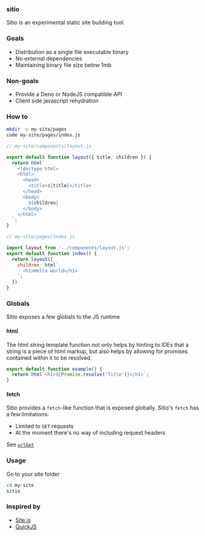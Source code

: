 ### sitio

Sitio is an experimental static site building tool.

### Goals

- Distribution as a single file executable binary
- No external dependencies
- Maintaining binary file size below 1mb

### Non-goals
- Provide a Deno or NodeJS compatible API
- Client side javascript rehydration

### How to

```sh
mkdir -p my-site/pages
code my-site/pages/index.js
```

```js
// my-site/components/layout.js

export default function layout({ title, children }) {
  return html`
    <!doctype html>
    <html>
      <head>
        <title>${title}</title>
      </head>
      <body>
        ${children}
      </body>
    </html>
  `;
}
```

```js
// my-site/pages/index.js

import layout from '../components/layout.js';
export default function index() {
  return layout({
    children: html`
      <h1>Hello world</h1>
    `;
  })
}
```

### Globals

Sitio exposes a few globals to the JS runtime

#### html

The html string template function not only helps by hinting to
IDEs that a string is a piece of html markup, but also helps
by allowing for promises contained within it to be resolved.

```js
export default function example() {
  return html`<h1>${Promise.resolve('Title')}</h1>`;
}
```

#### fetch

Sitio provides a `fetch`-like function that is exposed globally.
Sitio's `fetch` has a few limitations:

- Limited to `GET` requests
- At the moment there's no way of including request headers

See [`urlGet`](https://bellard.org/quickjs/quickjs.html#Global-objects)

### Usage

Go to your site folder

```sh
cd my-site
sitio
```

### Inspired by

- [Site.js](https://sitejs.org/)
- [QuickJS](https://bellard.org/quickjs/quickjs.html)

